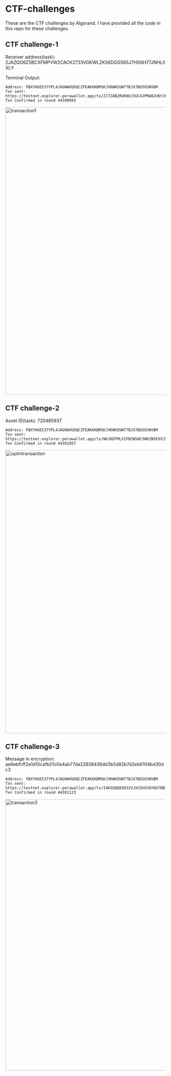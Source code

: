 # CTF-challenges

These are the CTF challenges by Algorand. I have provided all the code in this repo for these challenges. 

## CTF challenge-1

Receiver address(task): 2JAZQO6Z5BCXFMPVW2CACK2733VGKWLZKS6DGG565J7H5NH77JNHLIIXLY

Terminal Output:
```
Address: FBXYHGE537YPL4JAUAWXUDQCZFEAK6KBMSKJXKWHIUWT7BJX7BU5O3NVBM
Txn sent: https://testnet.explorer.perawallet.app/tx/ZJ72AB2RUKNUJ5GC4JPMABJU6YJKLZ4YCNPQ7OYR7HQWAUMYLACA
Txn Confirmed in round 44390993
```

<img width="901" alt="transaction1" src="https://github.com/user-attachments/assets/bb205766-df9f-4094-a8d1-97c6d19da533">

## CTF challenge-2

Asset ID(task): 720485937

```
Address: FBXYHGE537YPL4JAUAWXUDQCZFEAK6KBMSKJXKWHIUWT7BJX7BU5O3NVBM
Txn sent: https://testnet.explorer.perawallet.app/tx/WUJKDFMLXIFBZWSW23W6ZN5EXXJ5GNLT4AVSZQFIOMOK4P3Q32PQ
Txn Confirmed in round 44391057
```

<img width="887" alt="optintransaction" src="https://github.com/user-attachments/assets/92cbb8fb-28ca-47e0-8d96-e543dfa07d32">

## CTF challenge-3

Message in encryption: ae6ebfcff2e1d10cafb51c0e4ab77da22838436dd3b5d82b7d2eb6104bd30dc3

```
Address: FBXYHGE537YPL4JAUAWXUDQCZFEAK6KBMSKJXKWHIUWT7BJX7BU5O3NVBM
Txn sent: https://testnet.explorer.perawallet.app/tx/I4KXUQQ65R32VJXCQVGYQY6D7BB7GLLCQ4GQHHBTPR6XRIIK6D7A
Txn Confirmed in round 44391123
```


<img width="850" alt="transaction3" src="https://github.com/user-attachments/assets/15063649-f5ee-4275-9e6f-d76f5925acf1">
